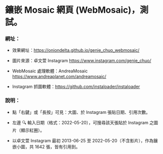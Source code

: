 # 鑲嵌 Mosaic 網頁 (WebMosaic)，測試。

### 網址：

- 效果網址：https://oniondelta.github.io/genie_chuo_webmosaic/

- 圖片來源：卓文萱 Instagram https://www.instagram.com/genie_chuo/

- WebMosaic 處理軟體：AndreaMosaic https://www.andreaplanet.com/andreamosaic/

- Instagram 抓圖軟體：https://github.com/instaloader/instaloader

### 說明：

- 點「右鍵」或「長按」可見：大圖、於 Instagram 張貼日期、引用次數。

- 左邊 🔍 輸入日期（格式：2022-05-20），可搜尋該天張貼於 Instagram 之圖片（顯示紅圈）。

- 以卓文萱 Instagram 最初 2013-06-25 至 2022-05-20（不含影片），作為鑲嵌小圖，共 1642 張，皆有引用到。
